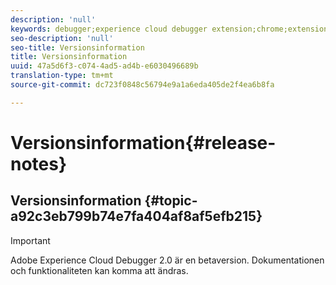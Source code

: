 ```yaml
---
description: 'null'
keywords: debugger;experience cloud debugger extension;chrome;extension;release notes
seo-description: 'null'
seo-title: Versionsinformation
title: Versionsinformation
uuid: 47a5d6f3-c074-4ad5-ad4b-e6030496689b
translation-type: tm+mt
source-git-commit: dc723f0848c56794e9a1a6eda405de2f4ea6b8fa

---
```



# Versionsinformation{#release-notes}

## Versionsinformation {#topic-a92c3eb799b74e7fa404af8af5efb215}

> [!IMPORTANT]
>
> Adobe Experience Cloud Debugger 2.0 är en betaversion. Dokumentationen och funktionaliteten kan komma att ändras.

